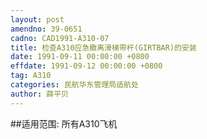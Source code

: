 ```yaml
---
layout: post
amendno: 39-0651
cadno: CAD1991-A310-07
title: 检查A310应急撤离滑梯带杆(GIRTBAR)的安装
date: 1991-09-11 00:00:00 +0800
effdate: 1991-09-12 00:00:00 +0800
tag: A310
categories: 民航华东管理局适航处
author: 薛平贝
---
```


##适用范围:
所有A310飞机

